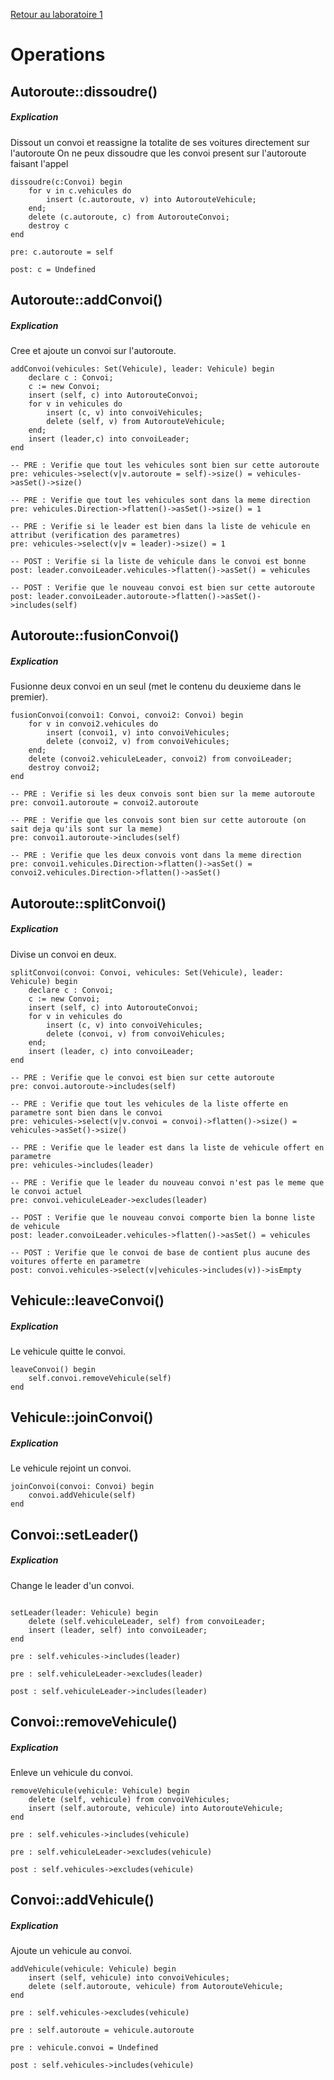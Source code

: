 [Retour au laboratoire 1](../TP1/)

# Operations

## Autoroute::dissoudre()

##### Explication

Dissout un convoi et reassigne la totalite de ses voitures directement sur l'autoroute
On ne peux dissoudre que les convoi present sur l'autoroute faisant l'appel

```
dissoudre(c:Convoi) begin
    for v in c.vehicules do
        insert (c.autoroute, v) into AutorouteVehicule;
    end;
    delete (c.autoroute, c) from AutorouteConvoi;
    destroy c
end
 
pre: c.autoroute = self
 
post: c = Undefined
```

## Autoroute::addConvoi()

##### Explication

Cree et ajoute un convoi sur l'autoroute.

```
addConvoi(vehicules: Set(Vehicule), leader: Vehicule) begin
    declare c : Convoi;
    c := new Convoi;
    insert (self, c) into AutorouteConvoi;
    for v in vehicules do
        insert (c, v) into convoiVehicules;
        delete (self, v) from AutorouteVehicule;
    end;
    insert (leader,c) into convoiLeader;
end
 
-- PRE : Verifie que tout les vehicules sont bien sur cette autoroute
pre: vehicules->select(v|v.autoroute = self)->size() = vehicules->asSet()->size()
 
-- PRE : Verifie que tout les vehicules sont dans la meme direction
pre: vehicules.Direction->flatten()->asSet()->size() = 1
 
-- PRE : Verifie si le leader est bien dans la liste de vehicule en attribut (verification des parametres)
pre: vehicules->select(v|v = leader)->size() = 1
 
-- POST : Verifie si la liste de vehicule dans le convoi est bonne
post: leader.convoiLeader.vehicules->flatten()->asSet() = vehicules
 
-- POST : Verifie que le nouveau convoi est bien sur cette autoroute
post: leader.convoiLeader.autoroute->flatten()->asSet()->includes(self)
```

## Autoroute::fusionConvoi()

##### Explication

Fusionne deux convoi en un seul (met le contenu du deuxieme dans le premier).

```
fusionConvoi(convoi1: Convoi, convoi2: Convoi) begin
    for v in convoi2.vehicules do
        insert (convoi1, v) into convoiVehicules;
        delete (convoi2, v) from convoiVehicules;
    end;
    delete (convoi2.vehiculeLeader, convoi2) from convoiLeader;
    destroy convoi2;
end
 
-- PRE : Verifie si les deux convois sont bien sur la meme autoroute
pre: convoi1.autoroute = convoi2.autoroute
 
-- PRE : Verifie que les convois sont bien sur cette autoroute (on sait deja qu'ils sont sur la meme)
pre: convoi1.autoroute->includes(self)
 
-- PRE : Verifie que les deux convois vont dans la meme direction
pre: convoi1.vehicules.Direction->flatten()->asSet() = convoi2.vehicules.Direction->flatten()->asSet()
```

## Autoroute::splitConvoi()

##### Explication

Divise un convoi en deux.
```
splitConvoi(convoi: Convoi, vehicules: Set(Vehicule), leader: Vehicule) begin
    declare c : Convoi;
    c := new Convoi;
    insert (self, c) into AutorouteConvoi;
    for v in vehicules do
        insert (c, v) into convoiVehicules;
        delete (convoi, v) from convoiVehicules;
    end;
    insert (leader, c) into convoiLeader;
end
 
-- PRE : Verifie que le convoi est bien sur cette autoroute
pre: convoi.autoroute->includes(self)
 
-- PRE : Verifie que tout les vehicules de la liste offerte en parametre sont bien dans le convoi
pre: vehicules->select(v|v.convoi = convoi)->flatten()->size() = vehicules->asSet()->size()
 
-- PRE : Verifie que le leader est dans la liste de vehicule offert en parametre
pre: vehicules->includes(leader)
 
-- PRE : Verifie que le leader du nouveau convoi n'est pas le meme que le convoi actuel
pre: convoi.vehiculeLeader->excludes(leader)
 
-- POST : Verifie que le nouveau convoi comporte bien la bonne liste de vehicule
post: leader.convoiLeader.vehicules->flatten()->asSet() = vehicules
 
-- POST : Verifie que le convoi de base de contient plus aucune des voitures offerte en parametre
post: convoi.vehicules->select(v|vehicules->includes(v))->isEmpty
```

## Vehicule::leaveConvoi()

##### Explication

Le vehicule quitte le convoi.

```
leaveConvoi() begin
    self.convoi.removeVehicule(self)
end
```

## Vehicule::joinConvoi()

##### Explication

Le vehicule rejoint un convoi.

```
joinConvoi(convoi: Convoi) begin
    convoi.addVehicule(self)
end
```

## Convoi::setLeader()

##### Explication

Change le leader d'un convoi.

```

setLeader(leader: Vehicule) begin
    delete (self.vehiculeLeader, self) from convoiLeader;
    insert (leader, self) into convoiLeader;
end
 
pre : self.vehicules->includes(leader)
 
pre : self.vehiculeLeader->excludes(leader)
 
post : self.vehiculeLeader->includes(leader)
```

## Convoi::removeVehicule()

##### Explication

Enleve un vehicule du convoi.

```
removeVehicule(vehicule: Vehicule) begin
    delete (self, vehicule) from convoiVehicules;
    insert (self.autoroute, vehicule) into AutorouteVehicule;
end
 
pre : self.vehicules->includes(vehicule)
 
pre : self.vehiculeLeader->excludes(vehicule)
 
post : self.vehicules->excludes(vehicule)
```

## Convoi::addVehicule()

##### Explication

Ajoute un vehicule au convoi.

```
addVehicule(vehicule: Vehicule) begin
    insert (self, vehicule) into convoiVehicules;
    delete (self.autoroute, vehicule) from AutorouteVehicule;
end
 
pre : self.vehicules->excludes(vehicule)
 
pre : self.autoroute = vehicule.autoroute
 
pre : vehicule.convoi = Undefined
 
post : self.vehicules->includes(vehicule)
```